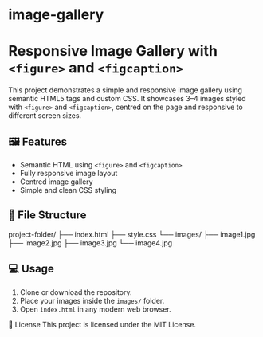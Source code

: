 # image-gallery
# Responsive Image Gallery with `<figure>` and `<figcaption>`

This project demonstrates a simple and responsive image gallery using semantic HTML5 tags and custom CSS. It showcases 3–4 images styled with `<figure>` and `<figcaption>`, centred on the page and responsive to different screen sizes.

## 🖼️ Features

- Semantic HTML using `<figure>` and `<figcaption>`
- Fully responsive image layout
- Centred image gallery
- Simple and clean CSS styling

## 📂 File Structure

project-folder/
├── index.html
├── style.css
└── images/
├── image1.jpg
├── image2.jpg
├── image3.jpg
└── image4.jpg 


## 💻 Usage

1. Clone or download the repository.
2. Place your images inside the `images/` folder.
3. Open `index.html` in any modern web browser.


📜 License
This project is licensed under the MIT License.
